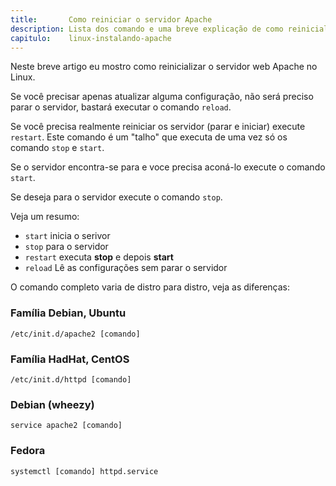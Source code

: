 ```yaml
---
title:       Como reiniciar o servidor Apache
description: Lista dos comando e uma breve explicação de como reinicializar o servidor web Apache
capitulo:    linux-instalando-apache
---
```


Neste breve artigo eu mostro como reinicializar o servidor web Apache no Linux.

Se você precisar apenas atualizar alguma configuração, não será preciso parar o servidor, bastará executar o comando
`reload`.

Se você precisa realmente reiniciar os servidor (parar e iniciar) execute `restart`. Este comando é um "talho" que
executa de uma vez só os comando `stop` e `start`.

Se o servidor encontra-se para e voce precisa aconá-lo execute o comando `start`.

Se deseja para o servidor execute o comando `stop`.

Veja um resumo:

- `start` inicia o serivor
- `stop` para o servidor
- `restart` executa __stop__ e depois __start__
- `reload` Lê as configurações sem parar o servidor


O comando completo varia de distro para distro, veja as diferenças:


### Família Debian, Ubuntu

    /etc/init.d/apache2 [comando]


### Família HadHat, CentOS

    /etc/init.d/httpd [comando]

### Debian (wheezy)

    service apache2 [comando]

### Fedora

    systemctl [comando] httpd.service